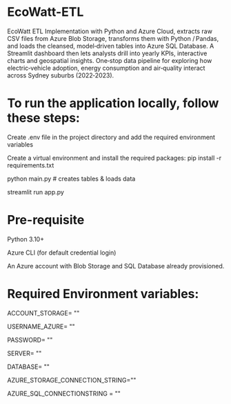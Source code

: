 # EcoWatt-ETL
EcoWatt ETL Implementation with Python and Azure Cloud, extracts raw CSV files from Azure Blob Storage, transforms them with Python / Pandas, and loads the cleansed, model‑driven tables into Azure SQL Database. A Streamlit dashboard then lets analysts drill into yearly KPIs, interactive charts and geospatial insights. One‑stop data pipeline for exploring how electric‑vehicle adoption, energy consumption and air‑quality interact across Sydney suburbs (2022‑2023).



# To run the application locally, follow these steps:

Create .env file in the project directory and add the required environment variables

Create a virtual environment and install the required packages: pip install -r requirements.txt

python main.py  # creates tables & loads data

streamlit run app.py

# Pre-requisite 

Python 3.10+

Azure CLI (for default credential login)

An Azure account with Blob Storage and SQL Database already provisioned.

# Required Environment variables:

ACCOUNT_STORAGE= ""

USERNAME_AZURE= ""

PASSWORD= ""

SERVER= "" 

DATABASE= ""

AZURE_STORAGE_CONNECTION_STRING=""

AZURE_SQL_CONNECTIONSTRING  = ""

